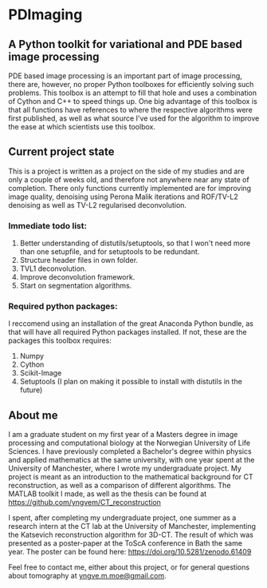 # PDImaging
## A Python toolkit for variational and PDE based image processing
PDE based image processing is an important part of image processing, there are, however, no proper Python toolboxes for efficiently solving such problems. This toolbox is an attempt to fill that hole and uses a combination of Cython and C++ to speed things up. One big advantage of this toolbox is that all functions have references to where the respective algorithms were first published, as well as what source I've used for the algorithm to improve the ease at which scientists use this toolbox.

## Current project state
This is a project is written as a project on the side of my studies and are only a couple of weeks old, and therefore not anywhere near any state of completion. There only functions currently implemented are for improving image quality, denoising using Perona Malik iterations and ROF/TV-L2 denoising as well as TV-L2 regularised deconvolution.

### Immediate todo list:
1. Better understanding of distutils/setuptools, so that I won't need more than one setupfile, and for setuptools to be redundant.
2. Structure header files in own folder.
3. TVL1 deconvolution.
4. Improve deconvolution framework.
5. Start on segmentation algorithms.

### Required python packages:
I reccomend using an installation of the great Anaconda Python bundle, as that will have all required Python packages installed. If not, these are the packages this toolbox requires:

1. Numpy
2. Cython
3. Scikit-Image
4. Setuptools (I plan on making it possible to install with distutils in the future)

## About me
I am a graduate student on my first year of a Masters degree in image processing and computational biology at the Norwegian University of Life Sciences. I have previously completed a Bachelor's degree within physics and applied mathematics at the same university, with one year spent at the University of Manchester, where I wrote my undergraduate project. My project is meant as an introduction to the mathematical background for CT reconstruction, as well as a comparison of different algorithms. The MATLAB toolkit I made, as well as the thesis can be found at https://github.com/yngvem/CT_reconstruction 

I spent, after completing my undergraduate project, one summer as a research intern at the CT lab at the University of Manchester, implementing the Katsevich reconstruction algorithm for 3D-CT. The result of which was presented as a poster-paper at the ToScA conference in Bath the same year. The poster can be found here: https://doi.org/10.5281/zenodo.61409

Feel free to contact me, either about this project, or for general questions about tomography at yngve.m.moe@gmail.com.

